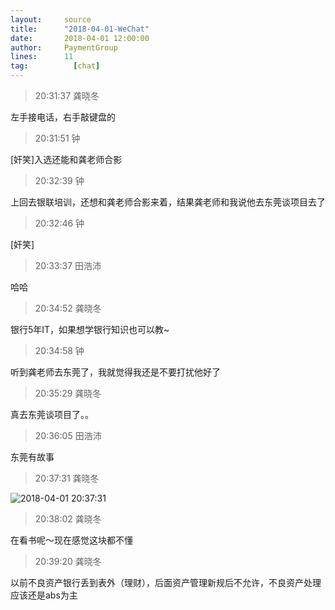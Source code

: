 ```yaml
---
layout:     source 
title:      "2018-04-01-WeChat"
date:       2018-04-01 12:00:00
author:     PaymentGroup
lines:      11 
tag:		  [chat]
---
```

> 20:31:37  龚晓冬  
   
左手接电话，右手敲键盘的  
   
> 20:31:51  钟  
   
[奸笑]入选还能和龚老师合影  
   
> 20:32:39  钟  
   
上回去银联培训，还想和龚老师合影来着，结果龚老师和我说他去东莞谈项目去了  
   
> 20:32:46  钟  
   
[奸笑]  
   
> 20:33:37  田浩沛  
   
哈哈  
   
> 20:34:52  龚晓冬  
   
银行5年IT，如果想学银行知识也可以教~  
   
> 20:34:58  钟  
   
听到龚老师去东莞了，我就觉得我还是不要打扰他好了  
   
> 20:35:29  龚晓冬  
   
真去东莞谈项目了。。  
   
> 20:36:05  田浩沛  
   
东莞有故事  
   
> 20:37:31  龚晓冬  
   
![2018-04-01 20:37:31](http://static.cocolian.org/img/20180401_203731.png) 
   
> 20:38:02  龚晓冬  
   
在看书呢～现在感觉这块都不懂  
   
> 20:39:20  龚晓冬  
   
以前不良资产银行丢到表外（理财），后面资产管理新规后不允许，不良资产处理应该还是abs为主  
   
